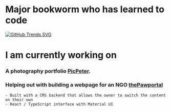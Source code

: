 # Major bookworm who has learned to code 

[![GitHub Trends SVG](https://api.githubtrends.io/user/svg/fridavbg/langs?time_range=one_year&include_private=True&loc_metric=changed&compact=True&theme=dark)](https://githubtrends.io)


# I am currently working on

  ### A photography portfolio [PicPeter](https://picpeter.com/).  
  ### Helping out with building a webpage for an NGO [thePawportal](https://www.instagram.com/thepawportal/)
    - Built with a CMS backend that allows the owner to switch the content on their own
    - React / TypeScript interface with Material UI 
